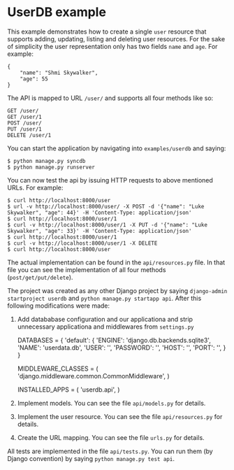 # UserDB example

This example demonstrates how to create a single `user` resource that supports
adding, updating, listing and deleting user resources. For the sake of
simplicity the user representation only has two fields `name` and `age`. For
example:

    {
        "name": "Shmi Skywalker",
        "age": 55
    }

The API is mapped to URL `/user/` and supports all four methods like so:

    GET /user/
    GET /user/1
    POST /user/
    PUT /user/1
    DELETE /user/1

You can start the application by navigating into `examples/userdb` and saying:

    $ python manage.py syncdb
    $ python manage.py runserver

You can now test the api by issuing HTTP requests to above mentioned URLs. For
example:

    $ curl http://localhost:8000/user
    $ url -v http://localhost:8000/user/ -X POST -d '{"name": "Luke Skywalker", "age": 44}' -H 'Content-Type: application/json'
    $ curl http://localhost:8000/user/1
    $ curl -v http://localhost:8000/user/1 -X PUT -d '{"name": "Luke Skywalker", "age": 33}' -H 'Content-Type: application/json'
    $ curl http://localhost:8000/user/1
    $ curl -v http://localhost:8000/user/1 -X DELETE
    $ curl http://localhost:8000/user


The actual implementation can be found in the `api/resources.py` file. In that
file you can see the implementation of all four methods
(`post/get/put/delete`).

The project was created as any other Django project by saying `django-admin
startproject userdb` and `python manage.py startapp api`. After this following
modifications were made:

  1. Add datababase configuration and our applicationa and strip unnecessary
  applicationa and middlewares from `settings.py`


      DATABASES = {
          'default': {
              'ENGINE': 'django.db.backends.sqlite3',
              'NAME': 'userdata.db',
              'USER': '',
              'PASSWORD': '',
              'HOST': '',
              'PORT': '',
          }
      }

      MIDDLEWARE_CLASSES = (
          'django.middleware.common.CommonMiddleware',
      )

      INSTALLED_APPS = (
          'userdb.api',
      )


  2. Implement models. You can see the file `api/models.py` for details.
  3. Implement the user resource. You can see the file `api/resources.py`
  for details.
  4. Create the URL mapping. You can see the file `urls.py` for details.

All tests are implemented in the file `api/tests.py`. You can run them (by
Django convention) by saying `python manage.py test api`.

